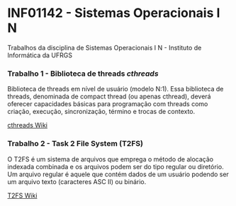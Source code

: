 # INF01142 - Sistemas Operacionais I N
Trabalhos da disciplina de Sistemas Operacionais I N - Instituto de Informática da UFRGS

### Trabalho 1 - Biblioteca de threads *cthreads*

Biblioteca de threads em nível de usuário (modelo N:1). Essa biblioteca de threads, denominada de compact thread (ou apenas cthread), deverá oferecer capacidades básicas para programação com threads como criação, execução, sincronização, término e trocas de contexto.

[cthreads Wiki](https://github.com/gumadeiras/inf-sisop/wiki)

### Trabalho 2 - Task 2 File System (T2FS)

O T2FS é um sistema de arquivos que emprega o método de alocação indexada combinada e os arquivos podem ser do tipo regular ou diretório. Um arquivo regular é aquele que contém dados de um usuário podendo ser um arquivo texto (caracteres ASC II) ou binário.

[T2FS Wiki](https://github.com/gumadeiras/inf-sisop/wiki/Task-2-File-System-(T2FS))
